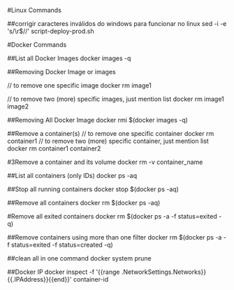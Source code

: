 #Linux Commands

##corrigir caracteres inválidos do windows para funcionar no linux
sed -i -e 's/\r$//' script-deploy-prod.sh


#Docker Commands

##List all Docker Images
docker images -q

##Removing Docker Image or images

// to remove one specific image
docker rm image1

// to remove two (more) specific images, just mention list
docker rm image1 image2

##Removing All Docker Image
docker rmi $(docker images -q)

##Remove a container(s)
// to remove one specific container
docker rm container1
// to remove two (more) specific container, just mention list
docker rm container1 container2

#3Remove a container and its volume
docker rm -v container_name

##List all containers (only IDs)
docker ps -aq

##Stop all running containers
docker stop $(docker ps -aq)

##Remove all containers
docker rm $(docker ps -aq)

#Remove all exited containers
docker rm $(docker ps -a -f status=exited -q)

##Remove containers using more than one filter
docker rm $(docker ps -a -f status=exited -f status=created -q)

##clean all in one command
docker system prune

##Docker IP
docker inspect -f '{{range .NetworkSettings.Networks}}{{.IPAddress}}{{end}}' container-id

